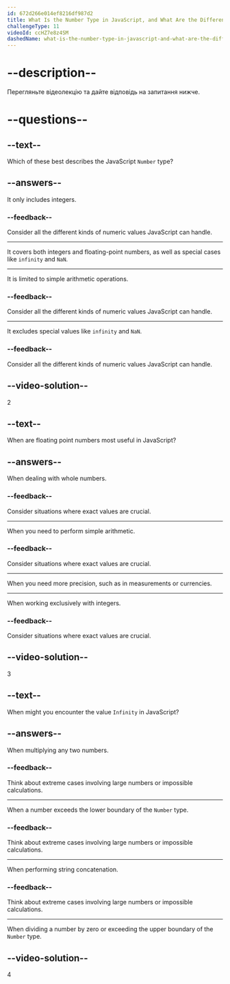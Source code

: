 ```yaml
---
id: 672d266e014ef8216df987d2
title: What Is the Number Type in JavaScript, and What Are the Different Types of Numbers Available?
challengeType: 11
videoId: ccHZ7e8z4SM
dashedName: what-is-the-number-type-in-javascript-and-what-are-the-different-types-of-numbers-available
---
```


# --description--

Перегляньте відеолекцію та дайте відповідь на запитання нижче.

# --questions--

## --text--

Which of these best describes the JavaScript `Number` type?

## --answers--

It only includes integers.

### --feedback--

Consider all the different kinds of numeric values JavaScript can handle.

---

It covers both integers and floating-point numbers, as well as special cases like `infinity` and `NaN`.

---

It is limited to simple arithmetic operations.

### --feedback--

Consider all the different kinds of numeric values JavaScript can handle.

---

It excludes special values like `infinity` and `NaN`.

### --feedback--

Consider all the different kinds of numeric values JavaScript can handle.

## --video-solution--

2

## --text--

When are floating point numbers most useful in JavaScript?

## --answers--

When dealing with whole numbers.

### --feedback--

Consider situations where exact values are crucial.

---

When you need to perform simple arithmetic.

### --feedback--

Consider situations where exact values are crucial.

---

When you need more precision, such as in measurements or currencies.

---

When working exclusively with integers.

### --feedback--

Consider situations where exact values are crucial.

## --video-solution--

3

## --text--

When might you encounter the value `Infinity` in JavaScript?

## --answers--

When multiplying any two numbers.

### --feedback--

Think about extreme cases involving large numbers or impossible calculations.

---

When a number exceeds the lower boundary of the `Number` type.

### --feedback--

Think about extreme cases involving large numbers or impossible calculations.

---

When performing string concatenation.

### --feedback--

Think about extreme cases involving large numbers or impossible calculations.

---

When dividing a number by zero or exceeding the upper boundary of the `Number` type.

## --video-solution--

4
